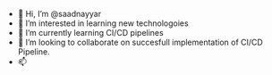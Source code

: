 - 👋 Hi, I’m @saadnayyar
- 👀 I’m interested in learning new technologoies
- 🌱 I’m currently learning CI/CD pipelines
- 💞️ I’m looking to collaborate on succesfull implementation of CI/CD Pipeline.
- 📫 

<!---
saadnayyar/saadnayyar is a ✨ special ✨ repository because its `README.md` (this file) appears on your GitHub profile.
You can click the Preview link to take a look at your changes.
--->
